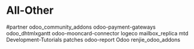# All-Other
#partner	odoo_community_addons	odoo-payment-gateways	odoo_dhtmlxgantt	odoo-mooncard-connector	logeco	mailbox_replica	mtd	Development-Tutorials	patches	odoo-report	Odoo	renjie_odoo_addons
